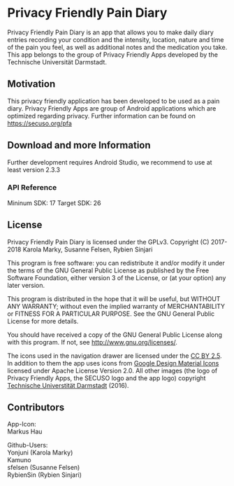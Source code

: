 ﻿# Privacy Friendly Pain Diary

Privacy Friendly Pain Diary is an app that allows you to make daily diary entries recording your condition and the intensity, location, nature and time of the pain you feel, as well as additional notes and the medication you take. This app belongs to the group of Privacy Friendly Apps developed by the Technische Universität Darmstadt.

## Motivation

This privacy friendly application has been developed to be used as a pain diary. Privacy Friendly Apps are group of Android applications which are optimized regarding privacy. Further information can be found on https://secuso.org/pfa

## Download and more Information

Further development requires Android Studio, we recommend to use at least version 2.3.3
 
### API Reference

Mininum SDK: 17
Target SDK: 26 

## License

Privacy Friendly Pain Diary is licensed under the GPLv3.
Copyright (C) 2017-2018 Karola Marky, Susanne Felsen, Rybien Sinjari

This program is free software: you can redistribute it and/or modify
it under the terms of the GNU General Public License as published by
the Free Software Foundation, either version 3 of the License, or
(at your option) any later version.

This program is distributed in the hope that it will be useful,
but WITHOUT ANY WARRANTY; without even the implied warranty of
MERCHANTABILITY or FITNESS FOR A PARTICULAR PURPOSE.  See the
GNU General Public License for more details.

You should have received a copy of the GNU General Public License
along with this program. If not, see <http://www.gnu.org/licenses/>.

The icons used in the navigation drawer are licensed under the [CC BY 2.5](http://creativecommons.org/licenses/by/2.5/). In addition to them the app uses icons from [Google Design Material Icons](https://design.google.com/icons/index.html) licensed under Apache License Version 2.0. All other images (the logo of Privacy Friendly Apps, the SECUSO logo and the app logo) copyright [Technische Universtität Darmstadt](www.tu-darmstadt.de) (2016).

## Contributors

App-Icon: <br />
Markus Hau<br />

Github-Users: <br />
Yonjuni (Karola Marky)<br />
Kamuno<br/>
sfelsen (Susanne Felsen)<br/>
RybienSin (Rybien Sinjari)




